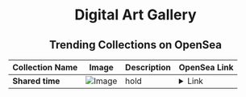 <div align="center">

# Digital Art Gallery

## Trending Collections on OpenSea

| Collection Name                       | Image                                                                                     | Description                       | OpenSea Link                                                                                          |
|---------------------------------------|-------------------------------------------------------------------------------------------|-----------------------------------|--------------------------------------------------------------------------------------------------------|
| **Shared time** | ![Image](https://i.seadn.io/s/raw/files/7bbd54fc71e33b4e2378e22a3c5c9a9e.jpg?w=500&auto=format?w=200&auto=format) | hold | <details><summary>Link</summary>[Shared time](https://opensea.io/collection/shared-time)</details> |

</div>